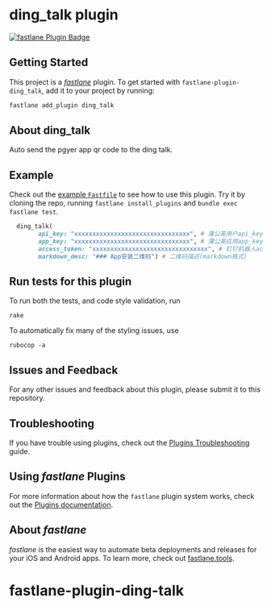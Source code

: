 # ding_talk plugin

[![fastlane Plugin Badge](https://rawcdn.githack.com/fastlane/fastlane/master/fastlane/assets/plugin-badge.svg)](https://rubygems.org/gems/fastlane-plugin-ding_talk)

## Getting Started

This project is a [_fastlane_](https://github.com/fastlane/fastlane) plugin. To get started with `fastlane-plugin-ding_talk`, add it to your project by running:

```bash
fastlane add_plugin ding_talk
```

## About ding_talk

Auto send the pgyer app qr code to the ding talk.

## Example

Check out the [example `Fastfile`](fastlane/Fastfile) to see how to use this plugin. Try it by cloning the repo, running `fastlane install_plugins` and `bundle exec fastlane test`.

```ruby
  ding_talk(
        api_key: "xxxxxxxxxxxxxxxxxxxxxxxxxxxxxxxx", # 蒲公英用户api_key
        app_key: "xxxxxxxxxxxxxxxxxxxxxxxxxxxxxxxx", # 蒲公英应用app_key
        access_token: "xxxxxxxxxxxxxxxxxxxxxxxxxxxxxxxx", # 钉钉机器人access_token
        markdown_desc: "### App安装二维码") # 二维码描述(markdown格式)
```

## Run tests for this plugin

To run both the tests, and code style validation, run

```
rake
```

To automatically fix many of the styling issues, use
```
rubocop -a
```

## Issues and Feedback

For any other issues and feedback about this plugin, please submit it to this repository.

## Troubleshooting

If you have trouble using plugins, check out the [Plugins Troubleshooting](https://docs.fastlane.tools/plugins/plugins-troubleshooting/) guide.

## Using _fastlane_ Plugins

For more information about how the `fastlane` plugin system works, check out the [Plugins documentation](https://docs.fastlane.tools/plugins/create-plugin/).

## About _fastlane_

_fastlane_ is the easiest way to automate beta deployments and releases for your iOS and Android apps. To learn more, check out [fastlane.tools](https://fastlane.tools).
# fastlane-plugin-ding-talk

